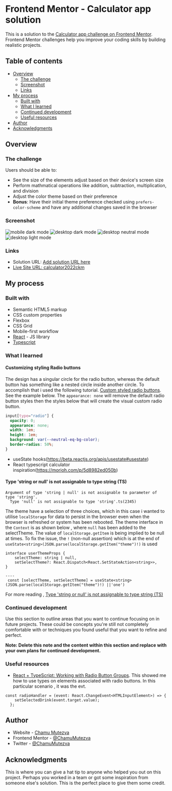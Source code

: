 # Frontend Mentor - Calculator app solution

This is a solution to the [Calculator app challenge on Frontend Mentor](https://www.frontendmentor.io/challenges/calculator-app-9lteq5N29). Frontend Mentor challenges help you improve your coding skills by building realistic projects. 

## Table of contents

- [Overview](#overview)
  - [The challenge](#the-challenge)
  - [Screenshot](#screenshot)
  - [Links](#links)
- [My process](#my-process)
  - [Built with](#built-with)
  - [What I learned](#what-i-learned)
  - [Continued development](#continued-development)
  - [Useful resources](#useful-resources)
- [Author](#author)
- [Acknowledgments](#acknowledgments)
## Overview
### The challenge

Users should be able to:

- See the size of the elements adjust based on their device's screen size
- Perform mathmatical operations like addition, subtraction, multiplication, and division
- Adjust the color theme based on their preference
- **Bonus**: Have their initial theme preference checked using `prefers-color-scheme` and have any additional changes saved in the browser

### Screenshot

![mobile dark mode](./src/images/mobile-dark.png)
![desktop dark mode](./src/images/desktop-dark.png)
![desktop neutral mode](./src/images/desktop-neutral.png)
![desktop light mode](./src/images/desktop-light.png)

### Links

- Solution URL: [Add solution URL here](https://your-solution-url.com)
- [Live Site URL: calculator2022ckm](https://calculator2022ckm.netlify.app/)

## My process

### Built with

- Semantic HTML5 markup
- CSS custom properties
- Flexbox
- CSS Grid
- Mobile-first workflow
- [React](https://reactjs.org/) - JS library
- [Typescript](https://www.typescriptlang.org)
### What I learned
#### Customizing styling Radio buttons

The design has a singular circle for the radio button, whereas the default button has something like a nested circle inside another circle. To accomplish that i used the following tutorial.
[Custom styled radio buttons](https://moderncss.dev/pure-css-custom-styled-radio-buttons/). See the example below. The `appearance: none` will remove the default radio button styles then the styles below that will create the visual custom radio button.

```css 
input[type="radio"] {
  opacity: 0;
  appearance: none;
  width: 1em;
  height: 1em;
  background: var(--neutral-eq-bg-color);
  border-radius: 50%;
}
```

- useState hooks(https://beta.reactjs.org/apis/usestate#usestate)
- React typescript calculator inspiration(https://morioh.com/p/5d8982ed050b)
#### Type 'string or null' is not assignable to type string (TS)

```
Argument of type 'string | null' is not assignable to parameter of type 'string'.
  Type 'null' is not assignable to type 'string'.ts(2345)
```

The theme have a selection of three choices, which in this case i wanted to utilise `localStorage` for data to persist in the browser even when the browser is refreshed or system has been rebooted. The theme interface in the `Context` is as shown below , where `null` has been added to the selectTheme. The value of `localStorage.getItem` is being implied to be null at times. To fix the issue, the `!` (non-null assertion) which is at the end of `useState<string>(JSON.parse(localStorage.getItem("theme")!)` is used
```
interface userThemeProps {
    selectTheme: string | null,
    setSelectTheme?: React.Dispatch<React.SetStateAction<string>>,
}

----
 const [selectTheme, setSelectTheme] = useState<string>(JSON.parse(localStorage.getItem("theme")!) ||'one')
```
For more reading , [Type 'string or null' is not assignable to type string (TS)](https://bobbyhadz.com/blog/typescript-type-null-is-not-assignable-to-type-string)

### Continued development

Use this section to outline areas that you want to continue focusing on in future projects. These could be concepts you're still not completely comfortable with or techniques you found useful that you want to refine and perfect.

**Note: Delete this note and the content within this section and replace with your own plans for continued development.**

### Useful resources

- [React + TypeScript: Working with Radio Button Groups](https://www.kindacode.com/article/react-typescript-working-with-radio-button-groups/). This showed me how to use types on elements associated with radio buttons. In this particular scenario , it was the evt.
```
const radioHandler = (event: React.ChangeEvent<HTMLInputElement>) => {
    setSelectedDrink(event.target.value);
  };
```
## Author

- Website - [Chamu Mutezva](https://github.com/ChamuMutezva)
- Frontend Mentor - [@ChamuMutezva](https://www.frontendmentor.io/profile/ChamuMutezva)
- Twitter - [@ChamuMutezva](https://twitter.com/ChamuMutezva)

## Acknowledgments

This is where you can give a hat tip to anyone who helped you out on this project. Perhaps you worked in a team or got some inspiration from someone else's solution. This is the perfect place to give them some credit.
